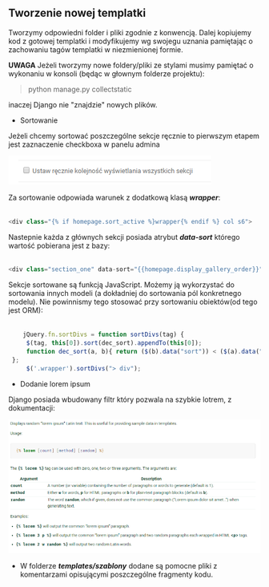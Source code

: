 ## Tworzenie nowej templatki

Tworzymy odpowiedni folder i pliki zgodnie z konwencją. Dalej kopiujemy kod z gotowej templatki i modyfikujemy wg swojegu uznania pamiętając o zachowaniu
tagów templatki w niezmienionej formie. 

**UWAGA** Jeżeli tworzymy nowe foldery/pliki ze stylami musimy pamiętać o wykonaniu w konsoli (będąc w głownym folderze projektu):
 > python manage.py collectstatic

 inaczej Django nie "znajdzie" nowych plików.

- Sortowanie 

 Jeżeli chcemy sortować poszczególne sekcje ręcznie to pierwszym etapem jest zaznaczenie checkboxa w panelu admina 

 ![Sortowanie - checkbox](../images/checkbox.png)
 
 Za sortowanie odpowiada warunek z dodatkową klasą ***wrapper***:
 ```python

 <div class="{% if homepage.sort_active %}wrapper{% endif %} col s6">

 ```

 Nastepnie każda z głównych sekcji posiada atrybut ***data-sort*** którego wartość pobierana jest z bazy:

 ```python

 <div class="section_one" data-sort="{{homepage.display_gallery_order}}">

 ```

 Sekcje sortowane są funkcją JavaScript. Możemy ją wykorzystać do sortowania innych modeli (a dokładniej do sortowania pól konkretnego modelu). Nie powinnismy tego stosować przy sortowaniu obiektów(od tego jest ORM):

 ```javascript

     jQuery.fn.sortDivs = function sortDivs(tag) {
      $(tag, this[0]).sort(dec_sort).appendTo(this[0]);
      function dec_sort(a, b){ return ($(b).data("sort")) < ($(a).data("sort")) ? 1 : -1; }
  };
      $('.wrapper').sortDivs("> div");

 ```


- Dodanie lorem ipsum

 Django posiada wbudowany filtr który pozwala na szybkie lotrem, z dokumentacji: 
    
 ![Lorem Ipsum](../images/lorem.png)

- W folderze ***templates/szablony*** dodane są pomocne pliki z komentarzami opisującymi poszczególne fragmenty kodu.